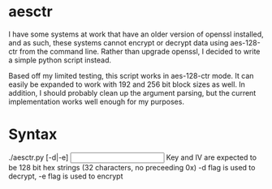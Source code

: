 aesctr
======

I have some systems at work that have an older version of openssl installed, and as such, these systems cannot encrypt or decrypt data using aes-128-ctr from the command line. Rather than upgrade openssl, I decided to write a simple python script instead.

Based off my limited testing, this script works in aes-128-ctr mode. It can easily be expanded to work with 192 and 256 bit block sizes as well. In addition, I should probably clean up the argument parsing, but the current implementation works well enough for my purposes.

Syntax 
======
./aesctr.py [-d|-e] <input file> <output file> <key> <iv>
Key and IV are expected to be 128 bit hex strings (32 characters, no preceeding 0x)
-d flag is used to decrypt, -e flag is used to encrypt
